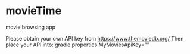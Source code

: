 # movieTime
movie browsing app

Please obtain your own API key from https://www.themoviedb.org/
Then place your API into: gradle.properties
MyMoviesApiKey="<YourAPIKey>"
